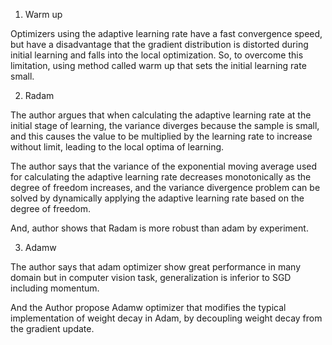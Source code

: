 1. Warm up

Optimizers using the adaptive learning rate have a fast convergence speed, but have a disadvantage that the gradient distribution is distorted during initial learning and falls into the local optimization.
So, to overcome this limitation, using method called warm up that sets the initial learning rate small.

2. Radam

The author argues that when calculating the adaptive learning rate at the initial stage of learning, the variance diverges because the sample is small, and this causes the value to be multiplied by the learning rate to increase without limit, leading to the local optima of learning.

The author says that the variance of the exponential moving average used for calculating the adaptive learning rate decreases monotonically as the degree of freedom increases, and the variance divergence problem can be solved by dynamically applying the adaptive learning rate based on the degree of freedom.

And, author shows that Radam is more robust than adam by experiment. 

3. Adamw

The author says that adam optimizer show great performance in many domain but in computer vision task, generalization is inferior to SGD including momentum.

And the Author propose Adamw optimizer that modifies the typical implementation of weight decay in Adam, by decoupling weight decay from the gradient update.
